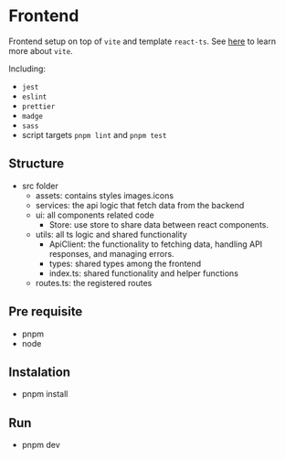 
# Frontend

Frontend setup on top of `vite` and template `react-ts`. See
[here](https://vitejs.dev/guide/) to learn more about `vite`.

Including:

- `jest`
- `eslint`
- `prettier`
- `madge`
- `sass`
- script targets `pnpm lint` and `pnpm test`

## Structure

- src folder
  - assets: contains styles images.icons
  - services: the api logic that fetch data from the backend
  - ui: all components related code
    - Store: use store to share data between react components.
  - utils: all ts logic and shared functionality
    - ApiClient: the functionality to fetching data, handling API responses, and managing errors.
    - types: shared types among the frontend
    - index.ts: shared functionality and helper functions
  - routes.ts: the registered routes

## Pre requisite

- pnpm
- node

## Instalation

- pnpm install

## Run

- pnpm dev

